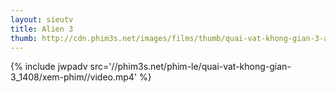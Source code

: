 ```yaml
---
layout: sieutv
title: Alien 3
thumb: http://cdn.phim3s.net/images/films/thumb/quai-vat-khong-gian-3-alien-3-1992.jpg
---
```

{% include jwpadv src='//phim3s.net/phim-le/quai-vat-khong-gian-3_1408/xem-phim//video.mp4' %}